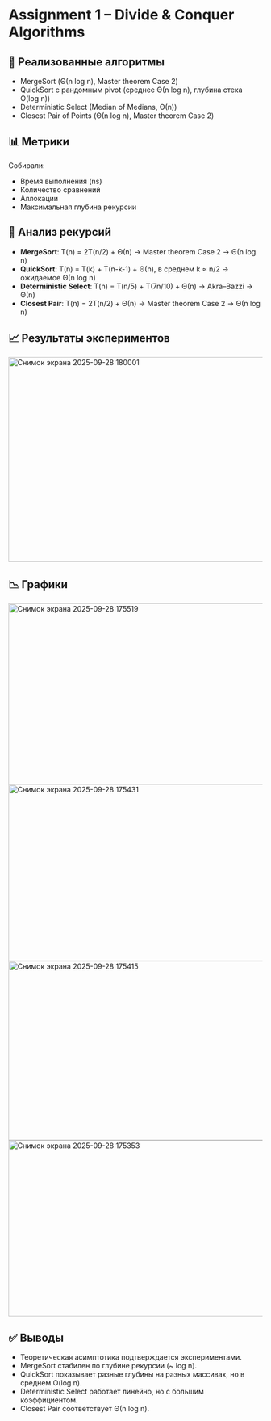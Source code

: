 # Assignment 1 – Divide & Conquer Algorithms

## 📌 Реализованные алгоритмы
- MergeSort (Θ(n log n), Master theorem Case 2)
- QuickSort с рандомным pivot (среднее Θ(n log n), глубина стека O(log n))
- Deterministic Select (Median of Medians, Θ(n))
- Closest Pair of Points (Θ(n log n), Master theorem Case 2)

## 📊 Метрики
Собирали:
- Время выполнения (ns)
- Количество сравнений
- Аллокации
- Максимальная глубина рекурсии

## 🧮 Анализ рекурсий
- **MergeSort**: T(n) = 2T(n/2) + Θ(n) → Master theorem Case 2 → Θ(n log n)  
- **QuickSort**: T(n) = T(k) + T(n-k-1) + Θ(n), в среднем k ≈ n/2 → ожидаемое Θ(n log n)  
- **Deterministic Select**: T(n) = T(n/5) + T(7n/10) + Θ(n) → Akra–Bazzi → Θ(n)  
- **Closest Pair**: T(n) = 2T(n/2) + Θ(n) → Master theorem Case 2 → Θ(n log n)

## 📈 Результаты экспериментов
<img width="753" height="406" alt="Снимок экрана 2025-09-28 180001" src="https://github.com/user-attachments/assets/4f35700c-ded0-488b-a3ff-5e9f6b7686f9" />


## 📉 Графики
<img width="598" height="358" alt="Снимок экрана 2025-09-28 175519" src="https://github.com/user-attachments/assets/00aa23c8-3bb7-4ec1-8267-b8ee45c8da3c" />
<img width="596" height="350" alt="Снимок экрана 2025-09-28 175431" src="https://github.com/user-attachments/assets/32f73d8b-4f04-48db-b392-c9f5e38b2338" />
<img width="596" height="355" alt="Снимок экрана 2025-09-28 175415" src="https://github.com/user-attachments/assets/a7da8b94-6a43-44b5-8903-0c0402d3a872" />
<img width="595" height="349" alt="Снимок экрана 2025-09-28 175353" src="https://github.com/user-attachments/assets/2d797d77-ce59-48f1-a2fd-8e748e3ee1a2" />




## ✅ Выводы
- Теоретическая асимптотика подтверждается экспериментами.  
- MergeSort стабилен по глубине рекурсии (~ log n).  
- QuickSort показывает разные глубины на разных массивах, но в среднем O(log n).  
- Deterministic Select работает линейно, но с большим коэффициентом.  
- Closest Pair соответствует Θ(n log n).  

